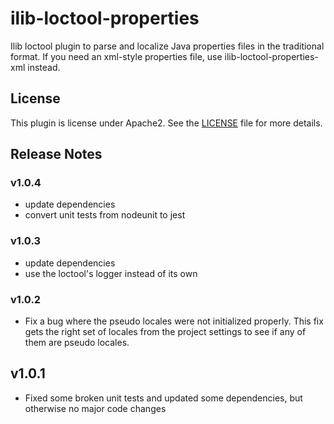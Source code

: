 # ilib-loctool-properties

Ilib loctool plugin to parse and localize Java properties files in the traditional format.
If you need an xml-style properties file, use ilib-loctool-properties-xml instead.

## License

This plugin is license under Apache2. See the [LICENSE](./LICENSE)
file for more details.

## Release Notes

### v1.0.4

- update dependencies
- convert unit tests from nodeunit to jest

### v1.0.3

- update dependencies
- use the loctool's logger instead of its own

### v1.0.2

- Fix a bug where the pseudo locales were not initialized properly.
  This fix gets the right set of locales from the project settings to
  see if any of them are pseudo locales.

## v1.0.1

- Fixed some broken unit tests and updated some dependencies, but 
otherwise no major code changes
